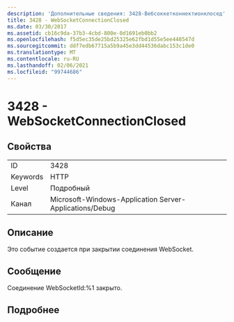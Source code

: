 ```yaml
---
description: 'Дополнительные сведения: 3428-Вебсоккетконнектионклосед'
title: 3428 - WebSocketConnectionClosed
ms.date: 03/30/2017
ms.assetid: cb16c9da-37b3-4cbd-800e-0d1691eb0bb2
ms.openlocfilehash: f5d5ec35de25bd25325e62fbd1d55e5ee448547d
ms.sourcegitcommit: ddf7edb67715a5b9a45e3dd44536dabc153c1de0
ms.translationtype: MT
ms.contentlocale: ru-RU
ms.lasthandoff: 02/06/2021
ms.locfileid: "99744686"
---
```

# <a name="3428---websocketconnectionclosed"></a>3428 - WebSocketConnectionClosed

## <a name="properties"></a>Свойства  
  
|||  
|-|-|  
|ID|3428|  
|Keywords|HTTP|  
|Level|Подробный|  
|Канал|Microsoft-Windows-Application Server-Applications/Debug|  
  
## <a name="description"></a>Описание  

 Это событие создается при закрытии соединения WebSocket.  
  
## <a name="message"></a>Сообщение  

 Соединение WebSocketId:%1 закрыто.  
  
## <a name="details"></a>Подробнее
